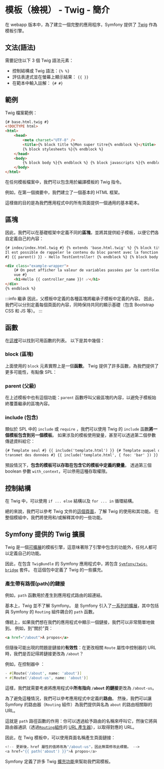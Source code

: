 # 模板（檢視） - Twig - 簡介

在 webapp 版本中，為了建立一個完整的應用程序，Symfony 提供了 [Twig](https://twig.symfony.com/) 作為模板引擎。

## 文法(語法)

需要記住以下 3 個 Twig 語法元素：

-   控制結構或 Twig 語法：`{% %}`
-   評估表達式並在螢幕上顯示結果： `{{ }}`
-   在範本中輸入註解： `{# #}`

## 範例

Twig 檔案範例：

```html
{# base.html.twig #}
<!DOCTYPE html>
<html>
    <head>
        <meta charset="UTF-8" />
        <title>{% block title %}Mon super titre{% endblock %}</title>
        {% block stylesheets %}{% endblock %}
    </head>
    <body>
        {% block body %}{% endblock %} {% block javascripts %}{% endblock %}
    </body>
</html>
```

在任何模板檔案中，我們可以包含用於編譯模板的 Twig 指令。

例如，在第一個摘要中，我們建立了一個基本的 HTML 框架。

這樣做的目的是為我們應用程式中的所有頁面提供一個通用的基本範本。

## 區塊

因此，我們可以在基礎框架中定義不同的**區塊**，並將其提供給子模板，以便它們各自定義自己的內容：

```html
{# index/index.html.twig #} {% extends 'base.html.twig' %} {% block title %} {#
Il est possible de rappeler le contenu du bloc parent avec la fonction parent()
#} {{ parent() }} - Hello TestController! {% endblock %} {% block body %}

<div class="example-wrapper">
    {# On peut afficher la valeur de variables passées par le contrôleur à la
    vue #}
    <h1>Hello {{ controller_name }}! ✅</h1>
</div>
{% endblock %}
```

:::info 繼承
因此，父模板中定義的各種區塊將繼承子模板中定義的內容。 因此，我們可以分別定義每個頁面的內容，同時保持共同的顯示基礎（包含 Bootstrap CSS 和 JS 等）。
:::

## 函數

在[這裡](https://twig.symfony.com/doc/3.x/functions/index.html)可以找到可用函數的列表。 以下是其中幾個：

### block (區塊)

上面使用的 `block` 元素實際上是一個**函數**。 Twig 提供了許多函數，為我們提供了更多可能性，有點像 SPL：

### parent (父級)

在上述模板中也有這個功能：`parent` 函數呼叫父級區塊的內容，以避免子模板始終覆蓋繼承的區塊內容。

### include (包含)

類似於 SPL 中的 `include` 或 `require` ，我們可以使用 Twig 的 `include` 函數**將一個模板包含到另一個模板**。 如果涉及的模板使用變量，甚至可以透過第二個參數傳遞資料給它：

```html
{# Template seul #} {{ include('template.html') }} {# Template auquel on
transmet des données #} {{ include('template.html', { foo: 'bar' }) }}
```

預設情況下，**包含的模板可以存取在包含它的模板中定義的變量**。 透過第三個 boolean 參數 `with_context`，可以停用這種存取權限。

## 控制結構

在 Twig 中，可以使用 `if ... else` 結構以及 `for ... in` 循環結構。

總的來說，我們可以參考 Twig 文件的[這個頁面](https://twig.symfony.com/doc/3.x/templates.html)，了解 Twig 的使用和其功能。 在整個模組中，我們將使用和/或解釋其中的一些功能。

## Symfony 提供的 Twig 擴展

Twig 是一個[可擴展](https://twig.symfony.com/doc/3.x/advanced.html#functions)的模板引擎，這意味著除了引擎中包含的功能外，任何人都可以定義自己的功能。

因此，在包含 `TwigBundle` 的 Symfony 應用程式中，將包含 [`Symfony/twig-bridge`](https://packagist.org/packages/symfony/twig-bridge) 套件。 在這個包中定義了 Twig 的一些擴充。

### 產生帶有路徑(path)的鏈接

例如，`path` 函數用於產生到應用程式路由的超連結。

基本上，Twig 並不了解 Symfony。 是 Symfony 引入了[一系列的擴展](https://symfony.com/doc/5.4/reference/twig_reference.html)，其中包括與 Symfony 的 `Routing` 組件耦合的 `path` 函數。

傳統上，如果我們想在我們的應用程式中顯示一個鏈接，我們可以非常簡單地做到。 例如，到"關於"頁：

```html
<a href="/about">À propos</a>
```

但隨後可能出現的問題是鏈接的**有效性**：在更改相關 `Route` 屬性中控制器的 URL 時，我們是否記得將鏈接更改為 `/about`？

例如，在控制器中 ：

```php
- #[Route('/about', name: 'about')]
+ #[Route('/about-us', name: 'about')]
```

這樣，我們就需要考慮將應用程式中**所有指向 `/about` 的鏈接**更改為 `/about-us`。

為了避免這種情況，我們可以參考應用程式中定義的**路由**。 然後，我們可以讓 Symfony 的路由器（`Routing` 組件）為我們提供與名為 `about` 的路由相關聯的 URL。

這就是 `path` 路徑函數的作用：你可以透過給予路由的名稱來呼叫它，然後它將與路由器通訊（透過[`Routing`組件](https://github.com/symfony/twig-bridge/blob/5.4/Extension/RoutingExtension.php#L14)的 [URL 產生器](https://github.com/symfony/twig-bridge/blob/5.4/Extension/RoutingExtension.php#L48)），以取得對應的 URL。

因此，在 Twig 模板中，可以使用頁面名稱產生頁面鏈接：

```php
<!-- 更新後，href 屬性的值將改為"/about-us"，因此無需修改此標籤。 -->
<a href="{{ path('about') }}">À propos</a>
```

Symfony 定義了許多 Twig [擴充功能](https://symfony.com/doc/5.4/reference/twig_reference.html)來幫助我們寫模板。
